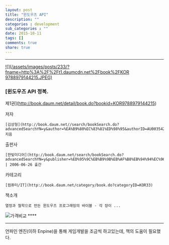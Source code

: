 ```yaml
---
layout: post
title: "윈도우즈 API"
description: ""
categories : development
sub_categories : ""
date: 2015-10-11
tags: []
comments: true
share: true
---
```


  

* * *

[ ![](/assets/images/posts/233/?fname=http%3A%2F%2Ft1.daumcdn.net%2Fbook%2FKOR
9788979144215.JPEG)
](http://book.daum.net/detail/book.do?bookid=KOR9788979144215)

###  [윈도우즈 API 정복.
제1권](http://book.daum.net/detail/book.do?bookid=KOR9788979144215)

저자

    [김상형](http://book.daum.net//search/bookSearch.do?advancedSearchYN=y&author=%EA%B9%80%EC%83%81%ED%98%95&authorID=AU00354245) 지음
출판사

    [한빛미디어](http://book.daum.net/search/bookSearch.do?advancedSearchYN=y&publisher=%ED%95%9C%EB%B9%9B%EB%AF%B8%EB%94%94%EC%96%B4&publisherID=PU00389446) | 2006-06-26 출간
카테고리

    [컴퓨터/IT](http://book.daum.net/category/book.do?categoryID=KOR33)
책소개

    열정과 철학으로 만든 윈도우즈 프로그래밍의 바이블 - 각 장이 ...

![가격비교](/assets/images/posts/233/bt_info_compare.gif?rv=1.0.1.GIF) ****

* * *

  

언파인 엔진(이하 Enpine)을 통해 게임개발을 조금씩 하고있는데, 책의 도움이 필요했다.  

